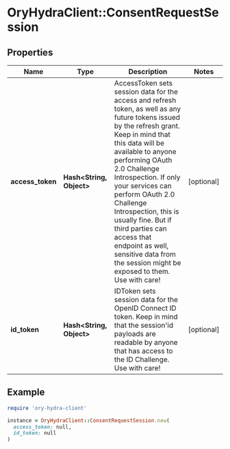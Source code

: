 # OryHydraClient::ConsentRequestSession

## Properties

| Name | Type | Description | Notes |
| ---- | ---- | ----------- | ----- |
| **access_token** | **Hash&lt;String, Object&gt;** | AccessToken sets session data for the access and refresh token, as well as any future tokens issued by the refresh grant. Keep in mind that this data will be available to anyone performing OAuth 2.0 Challenge Introspection. If only your services can perform OAuth 2.0 Challenge Introspection, this is usually fine. But if third parties can access that endpoint as well, sensitive data from the session might be exposed to them. Use with care! | [optional] |
| **id_token** | **Hash&lt;String, Object&gt;** | IDToken sets session data for the OpenID Connect ID token. Keep in mind that the session&#39;id payloads are readable by anyone that has access to the ID Challenge. Use with care! | [optional] |

## Example

```ruby
require 'ory-hydra-client'

instance = OryHydraClient::ConsentRequestSession.new(
  access_token: null,
  id_token: null
)
```

